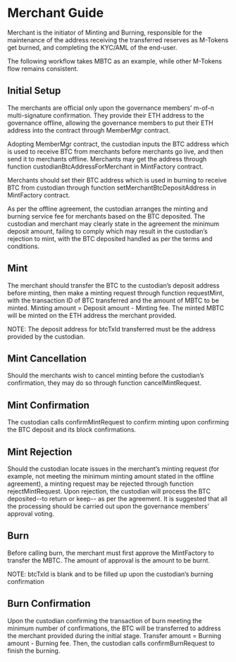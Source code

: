 Merchant Guide
===
Merchant is the initiator of Minting and Burning, responsible for the maintenance of the address receiving the transferred reserves as M-Tokens get burned, and completing the KYC/AML of the end-user.

The following workflow takes MBTC as an example, while other M-Tokens flow remains consistent. 

Initial Setup
---
 The merchants are official only upon the governance members’ m-of-n multi-signature confirmation. They provide their ETH address to the governance offline, allowing the governance members to put their ETH address into the contract through MemberMgr contract.
 
Adopting MemberMgr contract, the custodian inputs the BTC address which is used to receive BTC from merchants before merchants go live, and then send it to merchants offline. Merchants may get the address through function custodianBtcAddressForMerchant in MintFactory contract.

Merchants should set their BTC address which is used in burning to receive BTC from custodian through function setMerchantBtcDepositAddress in MintFactory contract.

As per the offline agreement, the custodian arranges the minting and burning service fee for merchants based on the BTC deposited. The custodian and merchant may clearly state in the agreement the minimum deposit amount, failing to comply which may result in the custodian’s rejection to mint, with the BTC deposited handled as per the terms and conditions.


Mint
---
The merchant should transfer the BTC to the custodian’s deposit address before minting, then make a minting request through function requestMint, with the transaction ID of BTC transferred and the amount of MBTC to be minted. Minting amount = Deposit amount - Minting fee. The minted MBTC will be minted on the ETH address the merchant provided.

NOTE: The deposit address for btcTxId transferred must be the address provided by the custodian.

Mint Cancellation
---
Should the merchants wish to cancel minting before the custodian’s confirmation, they may do so through function cancelMintRequest.

Mint Confirmation
---
The custodian calls confirmMintRequest to confirm minting upon confirming the BTC deposit and its block confirmations. 

Mint Rejection
---
Should the custodian locate issues in the merchant’s minting request (for example, not meeting the minimum minting amount stated in the offline agreement), a minting request may be rejected through function rejectMintRequest. Upon rejection, the custodian will process the BTC deposited--to return or keep-- as per the agreement. It is suggested that all the processing should be carried out upon the governance members’ approval voting.
    
Burn
---
Before calling burn, the merchant must first approve the MintFactory to transfer the MBTC. The amount of approval is the amount to be burnt. 

NOTE: btcTxId is blank and to be filled up upon the custodian’s burning confirmation

Burn Confirmation
---
Upon the custodian confirming the transaction of burn meeting the minimum number of confirmations, the BTC will be transferred to address the merchant provided during the initial stage. Transfer amount = Burning amount - Burning fee. Then, the custodian calls confirmBurnRequest to finish the burning. 
